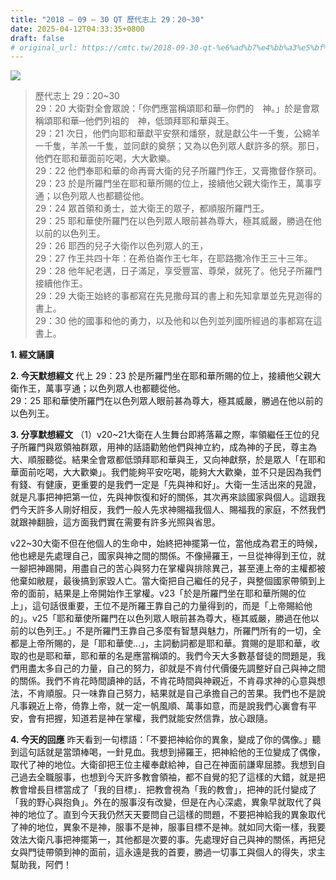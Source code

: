 ```yaml
---
title: "2018 – 09 – 30 QT 歷代志上 29：20~30"
date: 2025-04-12T04:33:35+0800
draft: false
# original_url: https://cmtc.tw/2018-09-30-qt-%e6%ad%b7%e4%bb%a3%e5%bf%97%e4%b8%8a-29%ef%bc%9a2030
---
```


![](/images/qt.jpg)
> 歷代志上 29：20\~30  
> 29：20 大衛對全會眾說：「你們應當稱頌耶和華─你們的　神。」於是會眾稱頌耶和華─他們列祖的　神，低頭拜耶和華與王。  
> 29：21 次日，他們向耶和華獻平安祭和燔祭，就是獻公牛一千隻，公綿羊一千隻，羊羔一千隻，並同獻的奠祭；又為以色列眾人獻許多的祭。那日，他們在耶和華面前吃喝，大大歡樂。  
> 29：22 他們奉耶和華的命再膏大衛的兒子所羅門作王，又膏撒督作祭司。  
> 29：23 於是所羅門坐在耶和華所賜的位上，接續他父親大衛作王，萬事亨通；以色列眾人也都聽從他。  
> 29：24 眾首領和勇士，並大衛王的眾子，都順服所羅門王。  
> 29：25 耶和華使所羅門在以色列眾人眼前甚為尊大，極其威嚴，勝過在他以前的以色列王。  
> 29：26 耶西的兒子大衛作以色列眾人的王，  
> 29：27 作王共四十年：在希伯崙作王七年，在耶路撒冷作王三十三年。  
> 29：28 他年紀老邁，日子滿足，享受豐富、尊榮，就死了。他兒子所羅門接續他作王。  
> 29：29 大衛王始終的事都寫在先見撒母耳的書上和先知拿單並先見迦得的書上。  
> 29：30 他的國事和他的勇力，以及他和以色列並列國所經過的事都寫在這書上。

**1. 經文誦讀**

**2.  今天默想經文**
代上 29：23 於是所羅門坐在耶和華所賜的位上，接續他父親大衛作王，萬事亨通；以色列眾人也都聽從他。  
29：25 耶和華使所羅門在以色列眾人眼前甚為尊大，極其威嚴，勝過在他以前的以色列王。

**3. 分享默想經文**
（1）v20\~21大衛在人生舞台即將落幕之際，率領繼任王位的兒子所羅門與眾領袖群眾，用神的話語勸勉他們與神立約，成為神的子民，尊主為大、順服聽從。結果全會眾都低頭拜耶和華與王，又向神獻祭，於是眾人「在耶和華面前吃喝，大大歡樂」。我們能夠平安吃喝，能夠大大歡樂，並不只是因為我們有錢、有健康，更重要的是我們一定是「先與神和好」。大衛一生活出來的見證，就是凡事把神把第一位，先與神恢復和好的關係，其次再來談國家與個人。這跟我們今天許多人剛好相反，我們一般人先求神賜福我個人、賜福我的家庭，不然我們就跟神翻臉，這方面我們實在需要有許多光照與省思。

v22\~30大衛不但在他個人的生命中，始終把神擺第一位，當他成為君王的時候，他也總是先處理自己，國家與神之間的關係。不像掃羅王，一旦從神得到王位，就一腳把神踢開，用盡自己的苦心與努力在掌權與排除異己，甚至連上帝的主權都被他棄如敝屣，最後搞到家毀人亡。當大衛把自己繼任的兒子，與整個國家帶領到上帝的面前，結果是上帝開始作王掌權。v23「於是所羅門坐在耶和華所賜的位上」，這句話很重要，王位不是所羅王靠自己的力量得到的，而是「上帝賜給他的」。v25「耶和華使所羅門在以色列眾人眼前甚為尊大，極其威嚴，勝過在他以前的以色列王。」不是所羅門王靠自己多麼有智慧與魅力，所羅門所有的一切，全都是上帝所賜的，是「耶和華使…」，主詞動詞都是耶和華。賞賜的是耶和華，收取的也是耶和華，耶和華的名是應當稱頌的。我們今天大多數基督徒的問題是，我們用盡太多自己的力量，自己的努力，卻就是不肯付代價優先調整好自己與神之間的關係。我們不肯花時間讀神的話，不肯花時間與神親近，不肯尋求神的心意與想法，不肯順服。只一味靠自己努力，結果就是自己承擔自己的苦果。我們也不是說凡事親近上帝，倚靠上帝，就一定一帆風順、萬事如意，而是說我們心裏會有平安，會有把握，知道若是神在掌權，我們就能安然信靠，放心跟隨。

**4. 今天的回應**
昨天看到一句標語：「不要把神給你的異象，變成了你的偶像。」聽到這句話就是當頭棒喝，一針見血。我想到掃羅王，把神給他的王位變成了偶像，取代了神的地位。大衛卻把王位主權奉獻給神，自己在神面前謙卑屈膝。我想到自己過去全職服事，也想到今天許多教會領袖，都不自覺的犯了這樣的大錯，就是把教會增長目標當成了「我的目標」．把教會視為「我的教會」，把神的託付變成了「我的野心與抱負」。外在的服事沒有改變，但是在內心深處，異象早就取代了與神的地位了。直到今天我仍然天天要問自己這樣的問題，不要把神給我的異象取代了神的地位，異象不是神，服事不是神，服事目標不是神。就如同大衛一樣，我要效法大衛凡事把神擺第一，其他都是次要的事。先處理好自己與神的關係，再把兒女與門徒帶領到神的面前，這永遠是我的首要，勝過一切事工與個人的得失，求主幫助我，阿們！

